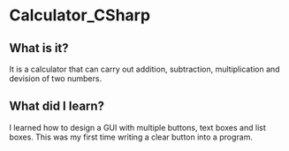 # Calculator_CSharp

## What is it?
It is a calculator that can carry out addition, subtraction, multiplication and devision of two numbers.

## What did I learn?
I learned how to design a GUI with multiple buttons, text boxes and list boxes.
This was my first time writing a clear button into a program.
